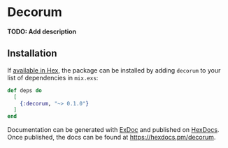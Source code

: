 # Decorum

**TODO: Add description**

## Installation

If [available in Hex](https://hex.pm/docs/publish), the package can be installed
by adding `decorum` to your list of dependencies in `mix.exs`:

```elixir
def deps do
  [
    {:decorum, "~> 0.1.0"}
  ]
end
```

Documentation can be generated with [ExDoc](https://github.com/elixir-lang/ex_doc)
and published on [HexDocs](https://hexdocs.pm). Once published, the docs can
be found at <https://hexdocs.pm/decorum>.

